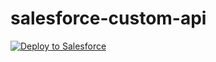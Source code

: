 # salesforce-custom-api

<a href="https://githubsfdeploy.herokuapp.com?owner=&repo=salesforce-custom-api&ref=main">
  <img alt="Deploy to Salesforce"
       src="https://raw.githubusercontent.com/afawcett/githubsfdeploy/master/deploy.png">
</a>
